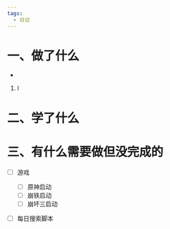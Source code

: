 ```yaml
---
tags:
  - 日记
---
```



# 一、做了什么

- 
1. l

# 二、学了什么




# 三、有什么需要做但没完成的
- [ ] 游戏
	- [ ] 原神启动
	- [ ] 崩铁启动
	- [ ] 崩坏三启动
- [ ] 每日搜索脚本

